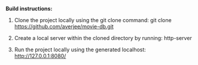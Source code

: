 **Build instructions:**

1) Clone the project locally using the git clone command:
git clone https://github.com/averjee/movie-db.git

2) Create a local server within the cloned directory by running:
http-server

3) Run the project locally using the generated localhost:
http://127.0.0.1:8080/
